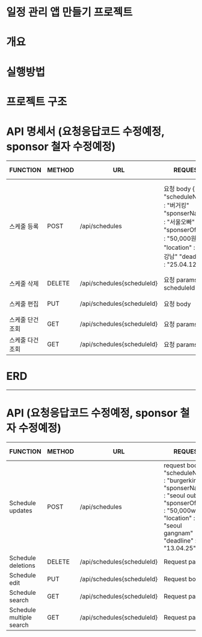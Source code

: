 # 일정 관리 앱 만들기 프로젝트

# 개요


# 실행방법


# 프로젝트 구조

# API 명세서 (요청응답코드 수정예정, sponsor 철자 수정예정)

| FUNCTION         | METHOD | URL                        | REQUEST                                                                                                                                                 | RESPONSE                                                                                                                                                                  | STATUS CODE   |
|------------------|--------|----------------------------|---------------------------------------------------------------------------------------------------------------------------------------------------------|---------------------------------------------------------------------------------------------------------------------------------------------------------------------------|---------------|
| 스케줄 등록      | POST   | /api/schedules             | 요청 body  {  "scheduleName" : "버거킹"  "sponserName" : "서울오빠"  "sponserOffers" : "50,000원"  "location" : "서울 강남"  "deadline" : "25.04.12"  } | 등록 정보  {  "scheduleId : 1"  "scheduleName" : "버거킹"  "sponserName" : "서울오빠"  "sponserOffers" : "50,000원"  "location" : "서울 강남"  "deadline" : "25.04.12"  } | 200: 정상등록 |
| 스케줄 삭제      | DELETE | /api/schedules{scheduleId} | 요청 params  {  scheduleId : 1  }                                                                                                                       | 삭제 정보  {  scheduleId : 1  }                                                                                                                                           | 200: 정상삭제 |
| 스케줄 편집      | PUT    | /api/schedules{scheduleId} | 요청 body                                                                                                                                               | 수정 정보                                                                                                                                                                 | 200: 정상수정 |
| 스케줄 단건 조회 | GET    | /api/schedules{scheduleId} | 요청 params                                                                                                                                             | 단건 응답 정보                                                                                                                                                            | 200: 정상조회 |
| 스케줄 다건 조회 | GET    | /api/schedules{scheduleId} | 요청 params                                                                                                                                             | 다건 응답 정보                                                                                                                                                            | 200: 정상조회 |

# ERD

---



# API (요청응답코드 수정예정, sponsor 철자 수정예정)

| FUNCTION                 | METHOD | URL                        | REQUEST                                                                                                                                                          | RESPONSE                                                                                                                                                          | STATUS CODE |
|--------------------------|--------|----------------------------|------------------------------------------------------------------------------------------------------------------------------------------------------------------|-------------------------------------------------------------------------------------------------------------------------------------------------------------------|-------------|
| Schedule updates         | POST   | /api/schedules             | request body {  "scheduleName" : "burgerking" "sponserName" : "seoul ouba" "sponserOffers" : "50,000won" "location" : "seoul gangnam" "deadline" : "13.04.25"  } | response info  {  "schedulName" : "burgerking" "sponserName" : "seoul ouba" "sponserOffers" : "50,000won" "location" : "seoul gangnam" "deadline" : "13.04.25"  } | 200         |
| Schedule deletions       | DELETE | /api/schedules{scheduleId} | Request params                                                                                                                                                   | deletions info                                                                                                                                                    | 200         |
| Schedule edit            | PUT    | /api/schedules{scheduleId} | Request body {  }                                                                                                                                                | edit info                                                                                                                                                         | 200         |
| Schedule search          | GET    | /api/schedules{scheduleId} | Request params                                                                                                                                                   | One response info                                                                                                                                                 | 200         |
| Schedule multiple search | GET    | /api/schedules{scheduleId} | Request params                                                                                                                                                   | Several response info                                                                                                                                             | 200         |
